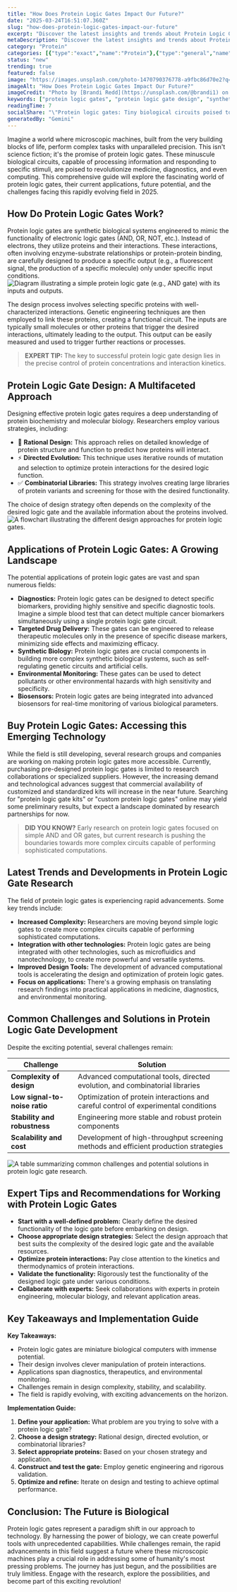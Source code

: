 ```yaml
---
title: "How Does Protein Logic Gates Impact Our Future?"
date: "2025-03-24T16:51:07.360Z"
slug: "how-does-protein-logic-gates-impact-our-future"
excerpt: "Discover the latest insights and trends about Protein Logic Gates. This comprehensive guide covers everything you need to know about Protein Logic Gates in 2025."
metaDescription: "Discover the latest insights and trends about Protein Logic Gates. This comprehensive guide covers everything you need to know about Protein Logic Gates in..."
category: "Protein"
categories: [{"type":"exact","name":"Protein"},{"type":"general","name":"Biotechnology"},{"type":"medium","name":"Synthetic Biology"},{"type":"specific","name":"Genetic Circuits"},{"type":"niche","name":"Molecular Computing"}]
status: "new"
trending: true
featured: false
image: "https://images.unsplash.com/photo-1470790376778-a9fbc86d70e2?q=85&w=1200&fit=max&fm=webp&auto=compress"
imageAlt: "How Does Protein Logic Gates Impact Our Future?"
imageCredit: "Photo by [Brandi Redd](https://unsplash.com/@brandi1) on Unsplash"
keywords: ["protein logic gates", "protein logic gate design", "synthetic protein logic gates", "applications of protein logic gates", "buy protein logic gates", "protein logic gate research", "how do protein logic gates work", "protein logic gate circuits", "custom protein logic gates", "protein logic gate kits"]
readingTime: 7
socialShare: "\"Protein logic gates: Tiny biological circuits poised to revolutionize medicine and computing.  The future of technology is biological – are you ready?\""
generatedBy: "Gemini"
---
```




Imagine a world where microscopic machines, built from the very building blocks of life, perform complex tasks with unparalleled precision.  This isn't science fiction; it's the promise of protein logic gates.  These minuscule biological circuits, capable of processing information and responding to specific stimuli, are poised to revolutionize medicine, diagnostics, and even computing. This comprehensive guide will explore the fascinating world of protein logic gates, their current applications, future potential, and the challenges facing this rapidly evolving field in 2025.

## How Do Protein Logic Gates Work?

Protein logic gates are synthetic biological systems engineered to mimic the functionality of electronic logic gates (AND, OR, NOT, etc.). Instead of electrons, they utilize proteins and their interactions.  These interactions, often involving enzyme-substrate relationships or protein-protein binding, are carefully designed to produce a specific output (e.g., a fluorescent signal, the production of a specific molecule) only under specific input conditions.  ![Diagram illustrating a simple protein logic gate (e.g., AND gate) with its inputs and outputs.](https://images.unsplash.com/photo-1451187580459-43490279c0fa?q=85&w=1200&fit=max&fm=webp&auto=compress)

The design process involves selecting specific proteins with well-characterized interactions.  Genetic engineering techniques are then employed to link these proteins, creating a functional circuit.  The inputs are typically small molecules or other proteins that trigger the desired interactions, ultimately leading to the output.  This output can be easily measured and used to trigger further reactions or processes.

> **EXPERT TIP:** The key to successful protein logic gate design lies in the precise control of protein concentrations and interaction kinetics.

## Protein Logic Gate Design: A Multifaceted Approach

Designing effective protein logic gates requires a deep understanding of protein biochemistry and molecular biology.  Researchers employ various strategies, including:

* 🔑 **Rational Design:** This approach relies on detailed knowledge of protein structure and function to predict how proteins will interact.
* ⚡ **Directed Evolution:** This technique uses iterative rounds of mutation and selection to optimize protein interactions for the desired logic function.
* ✅ **Combinatorial Libraries:** This strategy involves creating large libraries of protein variants and screening for those with the desired functionality.

The choice of design strategy often depends on the complexity of the desired logic gate and the available information about the proteins involved. ![A flowchart illustrating the different design approaches for protein logic gates.](https://images.unsplash.com/photo-1484417894907-623942c8ee29?q=85&w=1200&fit=max&fm=webp&auto=compress)

## Applications of Protein Logic Gates: A Growing Landscape

The potential applications of protein logic gates are vast and span numerous fields:

* **Diagnostics:**  Protein logic gates can be designed to detect specific biomarkers, providing highly sensitive and specific diagnostic tools. Imagine a simple blood test that can detect multiple cancer biomarkers simultaneously using a single protein logic gate circuit.
* **Targeted Drug Delivery:**  These gates can be engineered to release therapeutic molecules only in the presence of specific disease markers, minimizing side effects and maximizing efficacy.
* **Synthetic Biology:** Protein logic gates are crucial components in building more complex synthetic biological systems, such as self-regulating genetic circuits and artificial cells.
* **Environmental Monitoring:**  These gates can be used to detect pollutants or other environmental hazards with high sensitivity and specificity.
* **Biosensors:**  Protein logic gates are being integrated into advanced biosensors for real-time monitoring of various biological parameters.

##  Buy Protein Logic Gates: Accessing this Emerging Technology

While the field is still developing, several research groups and companies are working on making protein logic gates more accessible.  Currently, purchasing pre-designed protein logic gates is limited to research collaborations or specialized suppliers.  However, the increasing demand and technological advances suggest that commercial availability of customized and standardized kits will increase in the near future.  Searching for "protein logic gate kits" or "custom protein logic gates" online may yield some preliminary results, but expect a landscape dominated by research partnerships for now.

> **DID YOU KNOW?**  Early research on protein logic gates focused on simple AND and OR gates, but current research is pushing the boundaries towards more complex circuits capable of performing sophisticated computations.

## Latest Trends and Developments in Protein Logic Gate Research

The field of protein logic gates is experiencing rapid advancements.  Some key trends include:

* **Increased Complexity:** Researchers are moving beyond simple logic gates to create more complex circuits capable of performing sophisticated computations.
* **Integration with other technologies:**  Protein logic gates are being integrated with other technologies, such as microfluidics and nanotechnology, to create more powerful and versatile systems.
* **Improved Design Tools:**  The development of advanced computational tools is accelerating the design and optimization of protein logic gates.
* **Focus on applications:**  There's a growing emphasis on translating research findings into practical applications in medicine, diagnostics, and environmental monitoring.

## Common Challenges and Solutions in Protein Logic Gate Development

Despite the exciting potential, several challenges remain:

| Challenge                     | Solution                                                                     |
|------------------------------|-----------------------------------------------------------------------------|
| **Complexity of design**      | Advanced computational tools, directed evolution, and combinatorial libraries |
| **Low signal-to-noise ratio** | Optimization of protein interactions and careful control of experimental conditions |
| **Stability and robustness**   | Engineering more stable and robust protein components                          |
| **Scalability and cost**      | Development of high-throughput screening methods and efficient production strategies |

![A table summarizing common challenges and potential solutions in protein logic gate research.](https://images.unsplash.com/photo-1517976487492-5750f3195933?q=85&w=1200&fit=max&fm=webp&auto=compress)

## Expert Tips and Recommendations for Working with Protein Logic Gates

* **Start with a well-defined problem:** Clearly define the desired functionality of the logic gate before embarking on design.
* **Choose appropriate design strategies:** Select the design approach that best suits the complexity of the desired logic gate and the available resources.
* **Optimize protein interactions:** Pay close attention to the kinetics and thermodynamics of protein interactions.
* **Validate the functionality:** Rigorously test the functionality of the designed logic gate under various conditions.
* **Collaborate with experts:** Seek collaborations with experts in protein engineering, molecular biology, and relevant application areas.

## Key Takeaways and Implementation Guide

**Key Takeaways:**

* Protein logic gates are miniature biological computers with immense potential.
* Their design involves clever manipulation of protein interactions.
* Applications span diagnostics, therapeutics, and environmental monitoring.
* Challenges remain in design complexity, stability, and scalability.
* The field is rapidly evolving, with exciting advancements on the horizon.

**Implementation Guide:**

1. **Define your application:** What problem are you trying to solve with a protein logic gate?
2. **Choose a design strategy:** Rational design, directed evolution, or combinatorial libraries?
3. **Select appropriate proteins:** Based on your chosen strategy and application.
4. **Construct and test the gate:** Employ genetic engineering and rigorous validation.
5. **Optimize and refine:** Iterate on design and testing to achieve optimal performance.

## Conclusion: The Future is Biological

Protein logic gates represent a paradigm shift in our approach to technology. By harnessing the power of biology, we can create powerful tools with unprecedented capabilities. While challenges remain, the rapid advancements in this field suggest a future where these microscopic machines play a crucial role in addressing some of humanity's most pressing problems.  The journey has just begun, and the possibilities are truly limitless.  Engage with the research, explore the possibilities, and become part of this exciting revolution!



